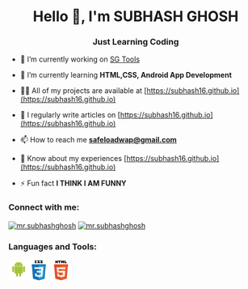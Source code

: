 <h1 align="center">Hello 👋, I'm SUBHASH GHOSH</h1>
<h3 align="center">Just Learning Coding</h3>

- 🔭 I’m currently working on [SG Tools](https://subhash16.github.io)

- 🌱 I’m currently learning **HTML,CSS, Android App Development**

- 👨‍💻 All of my projects are available at [https://subhash16.github.io](https://subhash16.github.io)

- 📝 I regularly write articles on [https://subhash16.github.io](https://subhash16.github.io)

- 📫 How to reach me **safeloadwap@gmail.com**

- 📄 Know about my experiences [https://subhash16.github.io](https://subhash16.github.io)

- ⚡ Fun fact **I THINK I AM FUNNY**

<h3 align="left">Connect with me:</h3>
<p align="left">
<a href="https://fb.com/mr.subhashghosh" target="blank"><img align="center" src="https://raw.githubusercontent.com/rahuldkjain/github-profile-readme-generator/master/src/images/icons/Social/facebook.svg" alt="mr.subhashghosh" height="30" width="40" /></a>
<a href="https://instagram.com/mr.subhashghosh" target="blank"><img align="center" src="https://raw.githubusercontent.com/rahuldkjain/github-profile-readme-generator/master/src/images/icons/Social/instagram.svg" alt="mr.subhashghosh" height="30" width="40" /></a>
</p>

<h3 align="left">Languages and Tools:</h3>
<p align="left"> <img src="https://raw.githubusercontent.com/devicons/devicon/master/icons/android/android-original-wordmark.svg" alt="android" width="40" height="40"/><img src="https://raw.githubusercontent.com/devicons/devicon/master/icons/css3/css3-original-wordmark.svg" alt="css3" width="40" height="40"/> <img src="https://raw.githubusercontent.com/devicons/devicon/master/icons/html5/html5-original-wordmark.svg" alt="html5" width="40" height="40"/></p>
